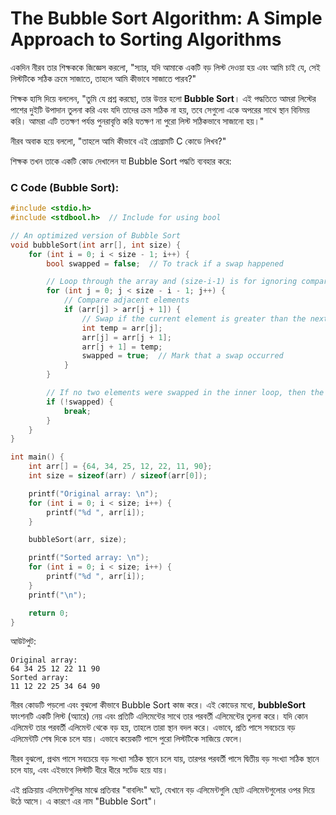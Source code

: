 # The Bubble Sort Algorithm: A Simple Approach to Sorting Algorithms

একদিন নীরব তার শিক্ষককে জিজ্ঞেস করলো, "স্যার, যদি আমাকে একটি বড় লিস্ট দেওয়া হয় এবং আমি চাই যে, সেই লিস্টটিকে সঠিক ক্রমে সাজাতে, তাহলে আমি কীভাবে সাজাতে পারব?"

শিক্ষক হাসি দিয়ে বললেন, "তুমি যে প্রশ্ন করছো, তার উত্তর হলো **Bubble Sort**। এই পদ্ধতিতে আমরা লিস্টের পাশের দুইটি উপাদান তুলনা করি এবং যদি তাদের ক্রম সঠিক না হয়, তবে সেগুলো একে অপরের সাথে স্থান বিনিময় করি। আমরা এটি ততক্ষণ পর্যন্ত পুনরাবৃত্তি করি যতক্ষণ না পুরো লিস্ট সঠিকভাবে সাজানো হয়।"

নীরব অবাক হয়ে বললো, "তাহলে আমি কীভাবে এই প্রোগ্রামটি C কোডে লিখব?"

শিক্ষক তখন তাকে একটি কোড দেখালেন যা Bubble Sort পদ্ধতি ব্যবহার করে:

### C Code (Bubble Sort):

```cpp
#include <stdio.h>
#include <stdbool.h>  // Include for using bool

// An optimized version of Bubble Sort
void bubbleSort(int arr[], int size) {
    for (int i = 0; i < size - 1; i++) {
        bool swapped = false;  // To track if a swap happened

        // Loop through the array and (size-i-1) is for ignoring comparisons of elements which have already been compared in earlier iterations
        for (int j = 0; j < size - i - 1; j++) {
            // Compare adjacent elements
            if (arr[j] > arr[j + 1]) {
                // Swap if the current element is greater than the next element
                int temp = arr[j];
                arr[j] = arr[j + 1];
                arr[j + 1] = temp;
                swapped = true;  // Mark that a swap occurred
            }
        }

        // If no two elements were swapped in the inner loop, then the array is already sorted
        if (!swapped) {
            break;
        }
    }
}

int main() {
    int arr[] = {64, 34, 25, 12, 22, 11, 90};
    int size = sizeof(arr) / sizeof(arr[0]);

    printf("Original array: \n");
    for (int i = 0; i < size; i++) {
        printf("%d ", arr[i]);
    }

    bubbleSort(arr, size);

    printf("Sorted array: \n");
    for (int i = 0; i < size; i++) {
        printf("%d ", arr[i]);
    }
    printf("\n");

    return 0;
}
```

আউটপুট:
```
Original array: 
64 34 25 12 22 11 90 
Sorted array: 
11 12 22 25 34 64 90 
```
নীরব কোডটি পড়লো এবং বুঝলো কীভাবে Bubble Sort কাজ করে। এই কোডের মধ্যে, **bubbleSort** ফাংশনটি একটি লিস্ট (অ্যারে) নেয় এবং প্রতিটি এলিমেন্টের সাথে তার পরবর্তী এলিমেন্টের তুলনা করে। যদি কোন এলিমেন্ট তার পরবর্তী এলিমেন্ট থেকে বড় হয়, তাহলে তারা স্থান বদল করে। এভাবে, প্রতি পাসে সবচেয়ে বড় এলিমেন্টটি শেষ দিকে চলে যায়। এভাবে কয়েকটি পাসে পুরো লিস্টটিকে সাজিয়ে ফেলে।

নীরব বুঝলো, প্রথম পাসে সবচেয়ে বড় সংখ্যা সঠিক স্থানে চলে যায়, তারপর পরবর্তী পাসে দ্বিতীয় বড় সংখ্যা সঠিক স্থানে চলে যায়, এবং এইভাবে লিস্টটি ধীরে ধীরে সর্টেড হয়ে যায়।

এই প্রক্রিয়ায় এলিমেন্টগুলির মাঝে প্রতিবার "বাবলিং" ঘটে, যেখানে বড় এলিমেন্টগুলি ছোট এলিমেন্টগুলোর ওপর দিয়ে উঠে আসে। এ কারণে এর নাম "Bubble Sort"।
